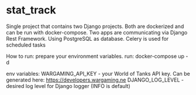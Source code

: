 # stat_track
Single project that contains two Django projects. Both are dockerized and can be run with docker-compose. Two apps are communicating via Django Rest Framework. Using PostgreSQL as database. Celery is used for scheduled tasks

How to run:
prepare your environment variables.
run:
docker-compose up -d

env variables:
WARGAMING_API_KEY - your World of Tanks API key. Can be generated here: https://developers.wargaming.ne
DJANGO_LOG_LEVEL - desired log level for Django logger (INFO is default)
